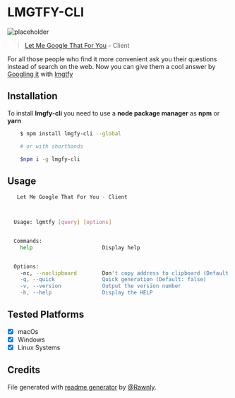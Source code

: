 # LMGTFY-CLI

![placeholder](https://user-images.githubusercontent.com/16429579/26994876-07f64e86-4d6a-11e7-85db-e37391fd917d.png)
> [Let Me Google That For You][home] - Client

For all those people who find it more convenient ask you their questions instead of search on the web. Now you can give them a cool answer by [Googling it][home] with [lmgtfy][home]

## Installation
To install **lmgfy-cli** you need
to use a **node package manager** as **npm**
or **yarn**

```bash
    $ npm install lmgfy-cli --global

    # or with shorthands

    $npm i -g lmgfy-cli
```

## Usage
```bash
   Let Me Google That For You - Client



  Usage: lgmtfy [query] [options]


  Commands:
    help                      Display help


  Options:
    -nc, --noclipboard        Don't copy address to clipboard (Default: true)
    -q, --quick               Quick generation (Default: false)
    -v, --version             Output the version number
    -h, --help                Display the HELP
```

## Tested Platforms
  - [x] macOs
  - [x] Windows
  - [x] Linux Systems

## Credits
File generated with [readme generator](https://rawnly.com/projects/rmd-gen/) by [@Rawnly](https://rawnly.com).

[img_url]: https://placehold.it/1920x1080?text=lmgfy-cli+Screenshot
[home]: https://lmgtfy.com
